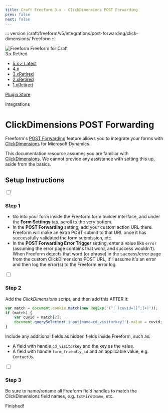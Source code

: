 ```yaml
---
title: Craft Freeform 3.x - ClickDimensions POST Forwarding
prev: false
next: false
---
```


<meta property="og:image" content="https://docs.solspace.com/extras/social/craft/freeform/freeform.png" />

::: version /craft/freeform/v5/integrations/post-forwarding/click-dimensions/
Freeform
:::

<div id="pr-heading">
    <img src="https://docs.solspace.com/extras/icons/products/freeform-icon.png" alt="Freeform" class="pr-image">
    <span class="pr-name">Freeform</span>
    <span class="pr-category">for Craft</span>
    <div class="pr-v-wrapper">
        <div class="pr-v">
            <span class="pr-v-v">3.x</span>
            <span class="pr-v-type pr-retired">Retired</span>
            <span class="pr-v-arrow arrow down"></span>
        </div>
        <ul class="pr-v-list">
            <li><a href="/craft/freeform/v5/">5.x<span class="pr-v-type pr-latest">✓ Latest</span></a></li>
            <li><a href="/craft/freeform/v4/">4.x</a></li>
            <li><a href="/craft/freeform/v3/">3.x<span class="pr-v-type pr-retired">Retired</span></a></li>
            <li><a href="/craft/freeform/v2/">2.x<span class="pr-v-type pr-retired">Retired</span></a></li>
            <li><a href="/craft/freeform/v1/">1.x<span class="pr-v-type pr-retired">Retired</span></a></li>
        </ul>
    </div>
    <div class="pr-buy">
        <a href="https://plugins.craftcms.com/freeform" class="button button-blue"><span class="external-url">Plugin Store</span></a>
    </div>
</div>

<span class="page-section">Integrations</span>

# ClickDimensions POST Forwarding <Badge type="feature" text="3.5.8+" /> <Badge type="pro" text="Pro" />
Freeform's [POST Forwarding](../../integrations/post-forwarding/README.md) feature allows you to integrate your forms with [ClickDimensions](https://clickdimensions.com/) for Microsoft Dynamics.

This documentation resource assumes you are familiar with [ClickDimensions](https://clickdimensions.com/). We cannot provide any assistance with setting this up, aside from the basics.

<div class="content-block">

## Setup Instructions

<div class="step">
<label for="step1"><input type="checkbox" class="step-check" id="step1">

### Step 1

</label>

- Go into your form inside the Freeform form builder interface, and under the **Form Settings** tab, scroll to the very bottom.
- In the **POST Forwarding** setting, add your custom action URL there. Freeform will make an extra POST submit to that URL once it has successfully validated the form submission, etc.
- In the **POST Forwarding Error Trigger** setting, enter a value like `error` (assuming the error page contains that word, and success wouldn't). When Freeform detects that word (or phrase) in the success/error page from the custom ClickDimensions POST URL, it'll assume it's an error and then log the error(s) to the Freeform error log.

</div>

<div class="step">
<label for="step2"><input type="checkbox" class="step-check" id="step2">

### Step 2

</label>

Add the _ClickDimensions_ script, and then add this AFTER it:

``` js
var match = document.cookie.match(new RegExp('(^| )cuvid=([^;]+)'));
if (match) {
    var cuvid = match[2];
    document.querySelector('input[name=cd_visitorkey]').value = cuvid;
}
```

Include any additional fields as hidden fields inside Freeform, such as:

- A field with handle `cd_visitorkey` and the key as the value.
- A field with handle `form_friendly_id` and an applicable value, e.g. `ContactUs`.

</div>

<div class="step">
<label for="step3"><input type="checkbox" class="step-check" id="step3">

### Step 3

</label>

Be sure to name/rename all Freeform field handles to match the ClickDimensions field names, e.g. `txtFirstName`, etc.

</div>

<div class="step-finished">Finished!</div>

</div>